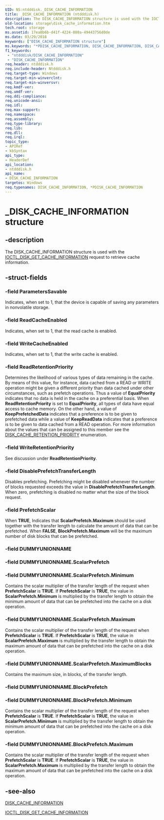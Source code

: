 ```yaml
---
UID: NS:ntdddisk._DISK_CACHE_INFORMATION
title: _DISK_CACHE_INFORMATION (ntdddisk.h)
description: The DISK_CACHE_INFORMATION structure is used with the IOCTL_DISK_GET_CACHE_INFORMATION request to retrieve cache information.
old-location: storage\disk_cache_information.htm
tech.root: storage
ms.assetid: 17ea8b6b-d41f-4224-880a-49443756d0de
ms.date: 03/29/2018
keywords: ["DISK_CACHE_INFORMATION structure"]
ms.keywords: "*PDISK_CACHE_INFORMATION, DISK_CACHE_INFORMATION, DISK_CACHE_INFORMATION structure [Storage Devices], PDISK_CACHE_INFORMATION, PDISK_CACHE_INFORMATION structure pointer [Storage Devices], _DISK_CACHE_INFORMATION, ntdddisk/DISK_CACHE_INFORMATION, ntdddisk/PDISK_CACHE_INFORMATION, storage.disk_cache_information, structs-disk_def992c5-6103-4eab-8598-4d52808e6b8c.xml"
f1_keywords:
 - "ntdddisk/DISK_CACHE_INFORMATION"
 - "DISK_CACHE_INFORMATION"
req.header: ntdddisk.h
req.include-header: Ntdddisk.h
req.target-type: Windows
req.target-min-winverclnt: 
req.target-min-winversvr: 
req.kmdf-ver: 
req.umdf-ver: 
req.ddi-compliance: 
req.unicode-ansi: 
req.idl: 
req.max-support: 
req.namespace: 
req.assembly: 
req.type-library: 
req.lib: 
req.dll: 
req.irql: 
topic_type:
- APIRef
- kbSyntax
api_type:
- HeaderDef
api_location:
- ntdddisk.h
api_name:
- DISK_CACHE_INFORMATION
targetos: Windows
req.typenames: DISK_CACHE_INFORMATION, *PDISK_CACHE_INFORMATION
---
```


# _DISK_CACHE_INFORMATION structure


## -description


The DISK_CACHE_INFORMATION structure is used with the <a href="https://docs.microsoft.com/windows-hardware/drivers/ddi/ntdddisk/ni-ntdddisk-ioctl_disk_get_cache_information">IOCTL_DISK_GET_CACHE_INFORMATION</a> request to retrieve cache information.


## -struct-fields




### -field ParametersSavable

Indicates, when set to 1, that the device is capable of saving any parameters in nonvolatile storage.


### -field ReadCacheEnabled

Indicates, when set to 1, that the read cache is enabled.


### -field WriteCacheEnabled

Indicates, when set to 1, that the write cache is enabled.


### -field ReadRetentionPriority

Determines the likelihood of various types of data remaining in the cache. By means of this value, for instance, data cached from a READ or WRITE operation might be given a different priority than data cached under other circumstances, such as prefetch operations. Thus a value of <b>EqualPriority</b> indicates that no data is held in the cache on a preferential basis. When <b>ReadRetentionPriority</b> is set to <b>EqualPriority</b>, all types of data have equal access to cache memory. On the other hand, a value of <b>KeepPrefetchedData</b> indicates that a preference is to be given to prefetched data while a value of <b>KeepReadData</b> indicates that a preference is to be given to data cached from a READ operation. For more information about the values that can be assigned to this member see the <a href="https://docs.microsoft.com/windows-hardware/drivers/ddi/ntdddisk/ne-ntdddisk-disk_cache_retention_priority">DISK_CACHE_RETENTION_PRIORITY</a> enumeration. 


### -field WriteRetentionPriority

See discussion under <b>ReadRetentionPriority</b>.


### -field DisablePrefetchTransferLength

Disables prefetching. Prefetching might be disabled whenever the number of blocks requested exceeds the value in <b>DisablePrefetchTransferLength</b>. When zero, prefetching is disabled no matter what the size of the block request.


### -field PrefetchScalar

When <b>TRUE</b>, Indicates that <b>ScalarPrefetch.Maximum</b> should be used together with the transfer length to calculate the amount of data that can be prefetched. When <b>FALSE</b>, <b>BlockPrefetch.Maximum</b> will be the maximum number of disk blocks that can be prefetched.


### -field DUMMYUNIONNAME

 


### -field DUMMYUNIONNAME.ScalarPrefetch


### -field DUMMYUNIONNAME.ScalarPrefetch.Minimum

Contains the scalar multiplier of the transfer length of the request when <b>PrefetchScalar</b> is <b>TRUE</b>. If <b>PrefetchScalar</b> is <b>TRUE</b>, the value in <b>ScalarPrefetch.Minimum</b> is multiplied by the transfer length to obtain the minimum amount of data that can be prefetched into the cache on a disk operation. 


### -field DUMMYUNIONNAME.ScalarPrefetch.Maximum

Contains the scalar multiplier of the transfer length of the request when <b>PrefetchScalar</b> is <b>TRUE</b>. If <b>PrefetchScalar</b> is <b>TRUE</b>, the value in <b>ScalarPrefetch.Maximum</b> is multiplied by the transfer length to obtain the maximum amount of data that can be prefetched into the cache on a disk operation. 


### -field DUMMYUNIONNAME.ScalarPrefetch.MaximumBlocks

Contains the maximum size, in blocks, of the transfer length. 


### -field DUMMYUNIONNAME.BlockPrefetch


### -field DUMMYUNIONNAME.BlockPrefetch.Minimum

Contains the scalar multiplier of the transfer length of the request when <b>PrefetchScalar</b> is <b>TRUE</b>. If <b>PrefetchScalar</b> is <b>TRUE</b>, the value in <b>ScalarPrefetch.Minimum</b> is multiplied by the transfer length to obtain the minimum amount of data that can be prefetched into the cache on a disk operation. 


### -field DUMMYUNIONNAME.BlockPrefetch.Maximum

Contains the scalar multiplier of the transfer length of the request when <b>PrefetchScalar</b> is <b>TRUE</b>. If <b>PrefetchScalar</b> is <b>TRUE</b>, the value in <b>ScalarPrefetch.Maximum</b> is multiplied by the transfer length to obtain the maximum amount of data that can be prefetched into the cache on a disk operation. 


## -see-also




<a href="https://docs.microsoft.com/windows-hardware/drivers/ddi/ntdddisk/ns-ntdddisk-_disk_cache_information">DISK_CACHE_INFORMATION</a>



<a href="https://docs.microsoft.com/windows-hardware/drivers/ddi/ntdddisk/ni-ntdddisk-ioctl_disk_get_cache_information">IOCTL_DISK_GET_CACHE_INFORMATION</a>
 

 

